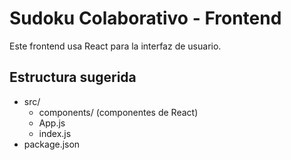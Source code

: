 # Sudoku Colaborativo - Frontend

Este frontend usa React para la interfaz de usuario.

## Estructura sugerida
- src/
  - components/ (componentes de React)
  - App.js
  - index.js
- package.json
